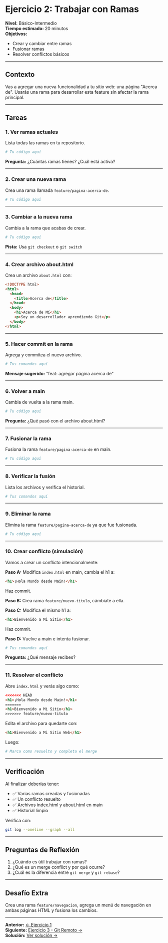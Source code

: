 # Ejercicio 2: Trabajar con Ramas

**Nivel:** Básico-Intermedio  
**Tiempo estimado:** 20 minutos  
**Objetivos:**

- Crear y cambiar entre ramas
- Fusionar ramas
- Resolver conflictos básicos

---

## Contexto

Vas a agregar una nueva funcionalidad a tu sitio web: una página "Acerca de". Usarás una rama para desarrollar esta feature sin afectar la rama principal.

---

## Tareas

### 1. Ver ramas actuales

Lista todas las ramas en tu repositorio.

```bash
# Tu código aquí
```

**Pregunta:** ¿Cuántas ramas tienes? ¿Cuál está activa?

---

### 2. Crear una nueva rama

Crea una rama llamada `feature/pagina-acerca-de`.

```bash
# Tu código aquí
```

---

### 3. Cambiar a la nueva rama

Cambia a la rama que acabas de crear.

```bash
# Tu código aquí
```

**Pista:** Usa `git checkout` o `git switch`

---

### 4. Crear archivo about.html

Crea un archivo `about.html` con:

```html
<!DOCTYPE html>
<html>
  <head>
    <title>Acerca de</title>
  </head>
  <body>
    <h1>Acerca de Mí</h1>
    <p>Soy un desarrollador aprendiendo Git</p>
  </body>
</html>
```

---

### 5. Hacer commit en la rama

Agrega y commitea el nuevo archivo.

```bash
# Tus comandos aquí
```

**Mensaje sugerido:** "feat: agregar página acerca de"

---

### 6. Volver a main

Cambia de vuelta a la rama main.

```bash
# Tu código aquí
```

**Pregunta:** ¿Qué pasó con el archivo about.html?

---

### 7. Fusionar la rama

Fusiona la rama `feature/pagina-acerca-de` en main.

```bash
# Tu código aquí
```

---

### 8. Verificar la fusión

Lista los archivos y verifica el historial.

```bash
# Tus comandos aquí
```

---

### 9. Eliminar la rama

Elimina la rama `feature/pagina-acerca-de` ya que fue fusionada.

```bash
# Tu código aquí
```

---

### 10. Crear conflicto (simulación)

Vamos a crear un conflicto intencionalmente:

**Paso A:** Modifica `index.html` en main, cambia el h1 a:

```html
<h1>¡Hola Mundo desde Main!</h1>
```

Haz commit.

**Paso B:** Crea rama `feature/nuevo-titulo`, cámbiate a ella.

**Paso C:** Modifica el mismo h1 a:

```html
<h1>Bienvenido a Mi Sitio</h1>
```

Haz commit.

**Paso D:** Vuelve a main e intenta fusionar.

```bash
# Tus comandos aquí
```

**Pregunta:** ¿Qué mensaje recibes?

---

### 11. Resolver el conflicto

Abre `index.html` y verás algo como:

```html
<<<<<<< HEAD
<h1>¡Hola Mundo desde Main!</h1>
=======
<h1>Bienvenido a Mi Sitio</h1>
>>>>>>> feature/nuevo-titulo
```

Edita el archivo para quedarte con:

```html
<h1>Bienvenido a Mi Sitio Web</h1>
```

Luego:

```bash
# Marca como resuelto y completa el merge
```

---

## Verificación

Al finalizar deberías tener:

- ✅ Varias ramas creadas y fusionadas
- ✅ Un conflicto resuelto
- ✅ Archivos index.html y about.html en main
- ✅ Historial limpio

Verifica con:

```bash
git log --oneline --graph --all
```

---

## Preguntas de Reflexión

1. ¿Cuándo es útil trabajar con ramas?
2. ¿Qué es un merge conflict y por qué ocurre?
3. ¿Cuál es la diferencia entre `git merge` y `git rebase`?

---

## Desafío Extra

Crea una rama `feature/navegacion`, agrega un menú de navegación en ambas páginas HTML y fusiona los cambios.

---

**Anterior:** [← Ejercicio 1](exercise-01.md)  
**Siguiente:** [Ejercicio 3 - Git Remoto →](exercise-03.md)  
**Solución:** [Ver solución →](solutions/solution-02.md)
